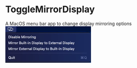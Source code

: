 # ToggleMirrorDisplay
A MacOS menu bar app to change display mirroring options
![Screenshot](screenshots/screen1.png)
